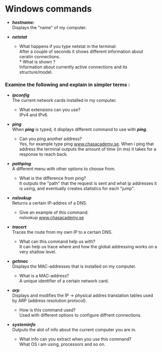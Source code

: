 # Windows commands

* ***hostname:***  
  Displays the "name" of my computer.

* ***netstat***
  * What happens if you type netstat in the terminal:   
    After a couple of seconds it shows different information about ceratin connections.  
          * What is shown ?    
          Information about currently active connections and its structure/model.  

### Examine the following and explain in simpler terms : 

* ***ipconfig***  
    The current network cards installed in my computer.
    * What extensions can you use?  
        IPv4 and IPv6.

* ***ping***  
    When ***ping*** is typed, it displays different command to use with ***ping***.
    * Can you ping another address?  
       Yes, for example type ping www.chasacademy.se. When i ping that address the terminal outputs the amount of time (in ms) it takes for a response to reach back.  
    
* ***pathping***  
    A different menu with other options to choose from.
    * What is the difference from ping?  
        It outputs the "path" that the request is sent and what ip addresses it is using, and eventually creates statistics for each "jump".

* ***nslookup***  
    Returns a certain IP-addres of a DNS.
    * Give an example of this command:   
        nslookup www.chasacademy.se
        
* ***tracert***  
    Traces the route from my own IP to a certain DNS.
    * What can this command help us with?   
        It can help us trace where and how the global addressing works on a very shallow level.

* ***getmac***  
    Displays the MAC-addresses that is installed on my computer.
    * What is a MAC-address?  
        A unique identifier of a certain network card.

* ***arp***   
    Displays and modifies the IP -> physical addres translation tables used by ARP (address resolution protocol).
    * How is this command used?    
        Used with different options to configure diffrent connections.

*  ***systeminfo***  
    Outputs the alot of info about the current computer you are in.
    * What info can you extract when you use this command?  
        What OS i am using, processors and so on.
